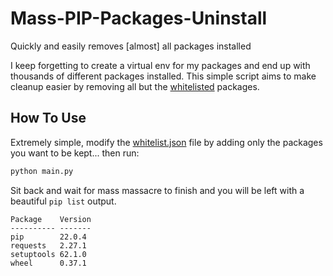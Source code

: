 # Mass-PIP-Packages-Uninstall
Quickly and easily removes [almost] all packages installed

I keep forgetting to create a virtual env for my packages and end up with thousands of different packages installed. This simple script aims to make cleanup easier by removing all but the [whitelisted](#) packages.


## How To Use
Extremely simple, modify the [whitelist.json](#) file by adding only the packages you want to be kept... then run:

```bash
python main.py
```

Sit back and wait for mass massacre to finish and you will be left with a beautiful `pip list` output.

```
Package    Version
---------- -------
pip        22.0.4
requests   2.27.1
setuptools 62.1.0
wheel      0.37.1
```
